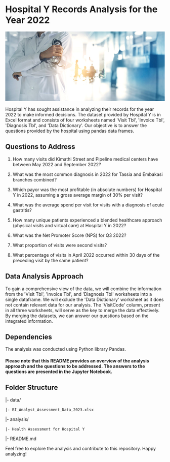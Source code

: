 # Hospital Y Records Analysis for the Year 2022
![Image Alt Text](/visualizations/readme_image.jpg)





Hospital Y has sought assistance in analyzing their records for the year 2022 to make informed decisions. The dataset provided by Hospital Y is in Excel format and consists of four worksheets named 'Visit Tbl', 'Invoice Tbl', 'Diagnosis Tbl', and 'Data Dictionary'. Our objective is to answer the questions provided by the hospital using pandas data frames.

## Questions to Address
1. How many visits did Kimathi Street and Pipeline medical centers have between May 2022 and September 2022?

2. What was the most common diagnosis in 2022 for Tassia and Embakasi branches combined?

3. Which payor was the most profitable (in absolute numbers) for Hospital Y in 2022, assuming a gross average margin of 30% per visit?

4. What was the average spend per visit for visits with a diagnosis of acute gastritis?

5. How many unique patients experienced a blended healthcare approach (physical visits and virtual care) at Hospital Y in 2022?

6. What was the Net Promoter Score (NPS) for Q3 2022?

7. What proportion of visits were second visits?

8. What percentage of visits in April 2022 occurred within 30 days of the preceding visit by the same patient?

## Data Analysis Approach
To gain a comprehensive view of the data, we will combine the information from the 'Visit Tbl', 'Invoice Tbl', and 'Diagnosis Tbl' worksheets into a single dataframe. We will exclude the 'Data Dictionary' worksheet as it does not contain relevant data for our analysis. The 'VisitCode' column, present in all three worksheets, will serve as the key to merge the data effectively. By merging the datasets, we can answer our questions based on the integrated information.

## Dependencies
The analysis was conducted using Python library Pandas.

#### Please note that this README provides an overview of the analysis approach and the questions to be addressed. The answers to the questions are presented in the Jupyter Notebook.

## Folder Structure

|- data/

    |- BI_Analyst_Assessment_Data_2023.xlsx
    
|- analysis/

    |- Health Assessment for Hospital Y
    
|- README.md


Feel free to explore the analysis and contribute to this repository. Happy analyzing!





